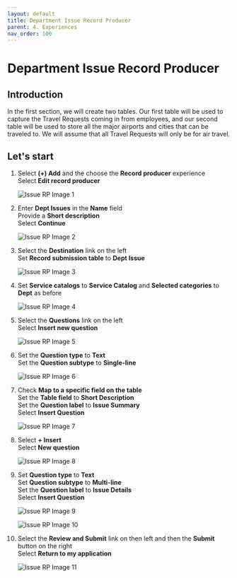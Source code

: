 ```yaml
---
layout: default
title: Department Issue Record Producer
parent: 4. Experiences
nav_order: 100
---
```


# Department Issue Record Producer

## Introduction

In the first section, we will create two tables. Our first table will be used to capture the Travel Requests coming in from employees, and our second table will be used to store all the major airports and cities that can be traveled to. We will assume that all Travel Requests will only be for air travel.

## Let's start

1. Select **(+) Add** and the choose the **Record producer** experience\
    Select **Edit record producer**

    ![Issue RP Image 1](/docs/images/issrp_1.png)

2. Enter **Dept Issues** in the **Name** field\
    Provide a **Short description**\
    Select **Continue**

    ![Issue RP Image 2](/docs/images/issrp_2.png)

3. Select the **Destination** link on the left\
    Set **Record submission table** to **Dept Issue**

    ![Issue RP Image 3](/docs/images/issrp_3.png)

4. Set **Service catalogs** to **Service Catalog** and **Selected categories** to **Dept** as before

    ![Issue RP Image 4](/docs/images/issrp_4.png)

5. Select the **Questions** link on the left\
    Select **Insert new question**

    ![Issue RP Image 5](/docs/images/issrp_5.png)

6. Set the **Question type** to **Text**\
    Set the **Question subtype** to **Single-line**

    ![Issue RP Image 6](/docs/images/issrp_6.png)

7. Check **Map to a specific field on the table**\
    Set the **Table field** to **Short Description**\
    Set the **Question label** to **Issue Summary**\
    Select **Insert Question**

    ![Issue RP Image 7](/docs/images/issrp_7.png)

8. Select **+ Insert**\
    Select **New question**

    ![Issue RP Image 8](/docs/images/issrp_8.png)

9. Set **Question type** to **Text**\
    Set **Question subtype** to **Multi-line**\
    Set the **Question label** to **Issue Details**\
    Select **Insert Question**

    ![Issue RP Image 9](/docs/images/issrp_9.png)

    ![Issue RP Image 10](/docs/images/issrp_10.png)

10. Select the **Review and Submit** link on then left and then the **Submit** button on the right\
    Select **Return to my application**

    ![Issue RP Image 11](/docs/images/issrp_11.png)